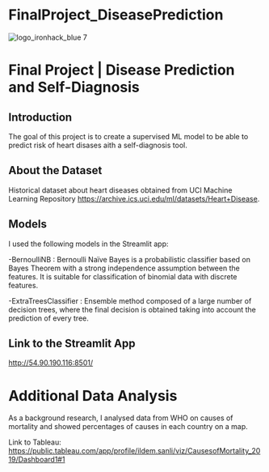 # FinalProject_DiseasePrediction


![logo_ironhack_blue 7](https://user-images.githubusercontent.com/23629340/40541063-a07a0a8a-601a-11e8-91b5-2f13e4e6b441.png)

# Final Project |  Disease Prediction and Self-Diagnosis 


## Introduction

The goal of this project is to create a supervised ML model to be able to predict risk of heart disases aith a self-diagnosis tool. 

## About the Dataset

Historical dataset about heart diseases obtained from UCI Machine Learning Repository https://archive.ics.uci.edu/ml/datasets/Heart+Disease. 

## Models 

I used the following models in the Streamlit app:

-BernoulliNB : Bernoulli Naïve Bayes is a probabilistic classifier based on Bayes Theorem with a strong independence assumption between the features.
It is suitable for classification of binomial data with discrete features.

-ExtraTreesClassifier : Ensemble method composed of a large number of decision trees, where the final decision is obtained taking into account the prediction of every tree. 

## Link to the Streamlit App

http://54.90.190.116:8501/

# Additional Data Analysis

As a background research, I analysed data from WHO on causes of mortality and showed percentages of causes in each country on a map.

Link to Tableau: https://public.tableau.com/app/profile/ildem.sanli/viz/CausesofMortality_2019/Dashboard1#1

